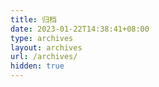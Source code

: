 ```yaml
---
title: 归档
date: 2023-01-22T14:38:41+08:00
type: archives
layout: archives
url: /archives/
hidden: true
---
```


